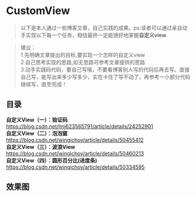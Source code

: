 # CustomView
>以下是本人通过一些博客文章，自己实践的成果。ps:读者可以通过亲自动手实现以下每一个任务，相信最终一定能很好地掌握**自定义view**.  

>建议：  
>1.先明确文章提出的目标,要实现一个怎样的自定义view  
>2.自己思考实现的思路,如无思路可参考文章提供的思路  
>3.动手实践码代码，要自己写哦，不要看博客别人写的代码后再去写。直接自己写，能写出来多少写多少，实在卡住了写不动了，再参考一小部分代码  
>继续写，直至完成！
     
## 目录
**自定义View（一）：验证码**  https://blog.csdn.net/lmj623565791/article/details/24252901  
**自定义View（二）：泡泡窗**  https://blog.csdn.net/wingichoy/article/details/50455412  
**自定义View（三）：波浪View**  https://blog.csdn.net/wingichoy/article/details/50460213  
**自定义View（四）：圆形百分比(进度条)**  https://blog.csdn.net/wingichoy/article/details/50334595  

## 效果图
